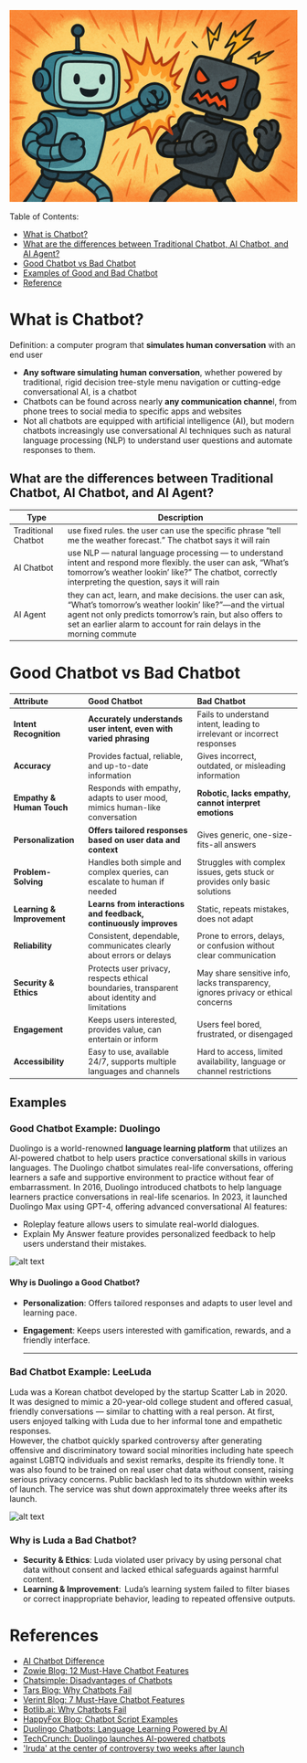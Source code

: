 ![alt text](https://github.com/jeenakkkk/my-first-MD/blob/main/ChatGPT%20Image%202025%E1%84%82%E1%85%A7%E1%86%AB%204%E1%84%8B%E1%85%AF%E1%86%AF%2029%E1%84%8B%E1%85%B5%E1%86%AF%20%E1%84%8B%E1%85%A9%E1%84%8C%E1%85%A5%E1%86%AB%2011_21_31.png?raw=true)

Table of Contents:
- [What is Chatbot?](#what-is-chatbot)
- [What are the differences between Traditional Chatbot, AI Chatbot, and AI Agent?](#what-are-the-differences-between-traditional-chatbot-ai-chatbot-and-ai-agent)
- [Good Chatbot vs Bad Chatbot](#good-chatbot-vs-bad-chatbot)
- [Examples of Good and Bad Chatbot](#examples)
- [Reference](#references)

# What is Chatbot?
Definition: a computer program that **simulates human conversation** with an end user
- **Any software simulating human conversation**, whether powered by traditional, rigid decision tree-style menu navigation or cutting-edge conversational AI, is a chatbot
- Chatbots can be found across nearly **any communication channe**l, from phone trees to social media to specific apps and websites
- Not all chatbots are equipped with artificial intelligence (AI), but modern chatbots increasingly use conversational AI techniques such as natural language processing (NLP) to understand user questions and automate responses to them.


## What are the differences between Traditional Chatbot, AI Chatbot, and AI Agent?

| Type | Description |
| ----------- | ----------- |
| Traditional Chatbot | use fixed rules. the user can use the specific phrase “tell me the weather forecast.” The chatbot says it will rain |
| AI Chatbot | use NLP — natural language processing — to understand intent and respond more flexibly. the user can ask, “What’s tomorrow’s weather lookin’ like?” The chatbot, correctly interpreting the question, says it will rain |
| AI Agent | they can act, learn, and make decisions. the user can ask, “What’s tomorrow’s weather lookin’ like?”—and the virtual agent not only predicts tomorrow’s rain, but also offers to set an earlier alarm to account for rain delays in the morning commute |  


    

# Good Chatbot vs Bad Chatbot

| Attribute | Good Chatbot | Bad Chatbot | 
| :-- | :-- | :-- |
| **Intent Recognition** | **Accurately understands user intent, even with varied phrasing** | Fails to understand intent, leading to irrelevant or incorrect responses |
| **Accuracy** | Provides factual, reliable, and up-to-date information | Gives incorrect, outdated, or misleading information |
| **Empathy \& Human Touch** | Responds with empathy, adapts to user mood, mimics human-like conversation | **Robotic, lacks empathy, cannot interpret emotions** |
| **Personalization** | **Offers tailored responses based on user data and context** | Gives generic, one-size-fits-all answers |
| **Problem-Solving** | Handles both simple and complex queries, can escalate to human if needed | Struggles with complex issues, gets stuck or provides only basic solutions |
| **Learning \& Improvement** | **Learns from interactions and feedback, continuously improves** | Static, repeats mistakes, does not adapt |
| **Reliability** | Consistent, dependable, communicates clearly about errors or delays | Prone to errors, delays, or confusion without clear communication |
| **Security \& Ethics** | Protects user privacy, respects ethical boundaries, transparent about identity and limitations | May share sensitive info, lacks transparency, ignores privacy or ethical concerns |
| **Engagement** | Keeps users interested, provides value, can entertain or inform | Users feel bored, frustrated, or disengaged |
| **Accessibility** | Easy to use, available 24/7, supports multiple languages and channels | Hard to access, limited availability, language or channel restrictions |

  
## Examples
### Good Chatbot Example: Duolingo

Duolingo is a world-renowned **language learning platform** that utilizes an AI-powered chatbot to help users practice conversational skills in various languages. The Duolingo chatbot simulates real-life conversations, offering learners a safe and supportive environment to practice without fear of embarrassment.
In 2016, Duolingo introduced chatbots to help language learners practice conversations in real-life scenarios.
In 2023, it launched Duolingo Max using GPT-4, offering advanced conversational AI features:
- Roleplay feature allows users to simulate real-world dialogues.
- Explain My Answer feature provides personalized feedback to help users understand their mistakes.

![alt text](https://github.com/user-attachments/assets/068aec56-ac73-42b7-b426-f98a0558da19)

#### Why is Duolingo a Good Chatbot?

- **Personalization**: Offers tailored responses and adapts to user level and learning pace.
- **Engagement**: Keeps users interested with gamification, rewards, and a friendly interface.

  ---
### Bad Chatbot Example: LeeLuda

Luda was a Korean chatbot developed by the startup Scatter Lab in 2020.  
It was designed to mimic a 20-year-old college student and offered casual, friendly conversations — similar to chatting with a real person.
At first, users enjoyed talking with Luda due to her informal tone and empathetic responses.  
However, the chatbot quickly sparked controversy after generating offensive and discriminatory toward social minorities including hate speech against LGBTQ individuals and sexist remarks, despite its friendly tone. It was also found to be trained on real user chat data without consent, raising serious privacy concerns. Public backlash led to its shutdown within weeks of launch. The service was shut down approximately three weeks after its launch.


![alt text](https://github.com/user-attachments/assets/2e486f0f-a325-473e-bdd0-17c79df13d2b)


### Why is Luda a Bad Chatbot?
- **Security \& Ethics**: Luda violated user privacy by using personal chat data without consent and lacked ethical safeguards against harmful content.
- **Learning \& Improvement**:  Luda’s learning system failed to filter biases or correct inappropriate behavior, leading to repeated offensive outputs.

# References
- [AI Chatbot Difference](https://writesonic.com/blog/traditional-vs-ai-vs-chatgpt-trained-chatbots?utm_source=chatgpt.com)
- [Zowie Blog: 12 Must-Have Chatbot Features](https://getzowie.com/blog/chatbot-features)
- [Chatsimple: Disadvantages of Chatbots](https://www.chatsimple.ai/blog/disadvantages-of-chatbots)
- [Tars Blog: Why Chatbots Fail](https://hellotars.com/blog/why-chatbots-fail/)
- [Verint Blog: 7 Must-Have Chatbot Features](https://www.verint.com/blog/7-must-have-chatbot-features/)
- [Botlib.ai: Why Chatbots Fail](https://www.botlib.ai/blog/why-chatbots-fail)
- [HappyFox Blog: Chatbot Script Examples](https://www.happyfox.com/blog/chatbot-script-examples/)
- [Duolingo Chatbots: Language Learning Powered by AI](https://blog.duolingo.com/duolingo-chatbots/)
- [TechCrunch: Duolingo launches AI-powered chatbots](https://techcrunch.com/2016/10/05/duolingo-launches-ai-powered-chatbots-to-help-you-learn-a-language/)
- ['Iruda' at the center of controversy two weeks after launch](https://www.etnews.com/20210113000117)
